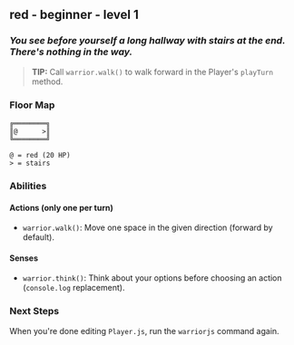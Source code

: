 ## red - beginner - level 1

### _You see before yourself a long hallway with stairs at the end. There's nothing in the way._

> **TIP:** Call `warrior.walk()` to walk forward in the Player's `playTurn` method.


### Floor Map

```
╔════════╗
║@      >║
╚════════╝

@ = red (20 HP)
> = stairs
```

### Abilities

#### Actions (only one per turn)

* `warrior.walk()`: Move one space in the given direction (forward by default).

#### Senses

* `warrior.think()`: Think about your options before choosing an action (`console.log` replacement).

### Next Steps

When you're done editing `Player.js`, run the `warriorjs` command again.
